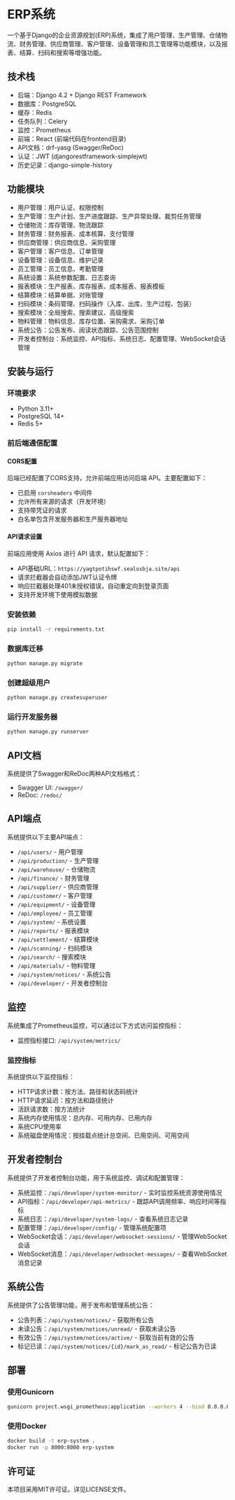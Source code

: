 # ERP系统

一个基于Django的企业资源规划(ERP)系统，集成了用户管理、生产管理、仓储物流、财务管理、供应商管理、客户管理、设备管理和员工管理等功能模块，以及报表、结算、扫码和搜索等增强功能。

## 技术栈

- 后端：Django 4.2 + Django REST Framework
- 数据库：PostgreSQL
- 缓存：Redis
- 任务队列：Celery
- 监控：Prometheus
- 前端：React (前端代码在frontend目录)
- API文档：drf-yasg (Swagger/ReDoc)
- 认证：JWT (djangorestframework-simplejwt)
- 历史记录：django-simple-history

## 功能模块

- 用户管理：用户认证、权限控制
- 生产管理：生产计划、生产进度跟踪、生产异常处理、裁剪任务管理
- 仓储物流：库存管理、物流跟踪
- 财务管理：财务报表、成本核算、支付管理
- 供应商管理：供应商信息、采购管理
- 客户管理：客户信息、订单管理
- 设备管理：设备信息、维护记录
- 员工管理：员工信息、考勤管理
- 系统设置：系统参数配置、日志查询
- 报表模块：生产报表、库存报表、成本报表、报表模板
- 结算模块：结算单据、对账管理
- 扫码模块：条码管理、扫码操作（入库、出库、生产过程、包装）
- 搜索模块：全局搜索、搜索建议、高级搜索
- 物料管理：物料信息、库存位置、采购需求、采购订单
- 系统公告：公告发布、阅读状态跟踪、公告范围控制
- 开发者控制台：系统监控、API指标、系统日志、配置管理、WebSocket会话管理

## 安装与运行

### 环境要求

- Python 3.11+
- PostgreSQL 14+
- Redis 5+

### 前后端通信配置

#### CORS配置

后端已经配置了CORS支持，允许前端应用访问后端 API。主要配置如下：

- 已启用 `corsheaders` 中间件
- 允许所有来源的请求（开发环境）
- 支持带凭证的请求
- 白名单包含开发服务器和生产服务器地址

#### API请求设置

前端应用使用 Axios 进行 API 请求，默认配置如下：

- API基础URL：`https://yagtpotihswf.sealosbja.site/api`
- 请求拦截器会自动添加JWT认证令牌
- 响应拦截器处理401未授权错误，自动重定向到登录页面
- 支持开发环境下使用模拟数据

### 安装依赖

```bash
pip install -r requirements.txt
```

### 数据库迁移

```bash
python manage.py migrate
```

### 创建超级用户

```bash
python manage.py createsuperuser
```

### 运行开发服务器

```bash
python manage.py runserver
```

## API文档

系统提供了Swagger和ReDoc两种API文档格式：

- Swagger UI: `/swagger/`
- ReDoc: `/redoc/`

## API端点

系统提供以下主要API端点：

- `/api/users/` - 用户管理
- `/api/production/` - 生产管理
- `/api/warehouse/` - 仓储物流
- `/api/finance/` - 财务管理
- `/api/supplier/` - 供应商管理
- `/api/customer/` - 客户管理
- `/api/equipment/` - 设备管理
- `/api/employee/` - 员工管理
- `/api/system/` - 系统设置
- `/api/reports/` - 报表模块
- `/api/settlement/` - 结算模块
- `/api/scanning/` - 扫码模块
- `/api/search/` - 搜索模块
- `/api/materials/` - 物料管理
- `/api/system/notices/` - 系统公告
- `/api/developer/` - 开发者控制台

## 监控

系统集成了Prometheus监控，可以通过以下方式访问监控指标：

- 监控指标接口: `/api/system/metrics/`

### 监控指标

系统提供以下监控指标：

- HTTP请求计数：按方法、路径和状态码统计
- HTTP请求延迟：按方法和路径统计
- 活跃请求数：按方法统计
- 系统内存使用情况：总内存、可用内存、已用内存
- 系统CPU使用率
- 系统磁盘使用情况：按挂载点统计总空间、已用空间、可用空间

## 开发者控制台

系统提供了开发者控制台功能，用于系统监控、调试和配置管理：

- 系统监控：`/api/developer/system-monitor/` - 实时监控系统资源使用情况
- API指标：`/api/developer/api-metrics/` - 跟踪API调用频率、响应时间等指标
- 系统日志：`/api/developer/system-logs/` - 查看系统日志记录
- 配置管理：`/api/developer/config/` - 管理系统配置项
- WebSocket会话：`/api/developer/websocket-sessions/` - 管理WebSocket会话
- WebSocket消息：`/api/developer/websocket-messages/` - 查看WebSocket消息记录

## 系统公告

系统提供了公告管理功能，用于发布和管理系统公告：

- 公告列表：`/api/system/notices/` - 获取所有公告
- 未读公告：`/api/system/notices/unread/` - 获取未读公告
- 有效公告：`/api/system/notices/active/` - 获取当前有效的公告
- 标记已读：`/api/system/notices/{id}/mark_as_read/` - 标记公告为已读

## 部署

### 使用Gunicorn

```bash
gunicorn project.wsgi_prometheus:application --workers 4 --bind 0.0.0.0:8000
```

### 使用Docker

```bash
docker build -t erp-system .
docker run -p 8000:8000 erp-system
```

## 许可证

本项目采用MIT许可证。详见LICENSE文件。